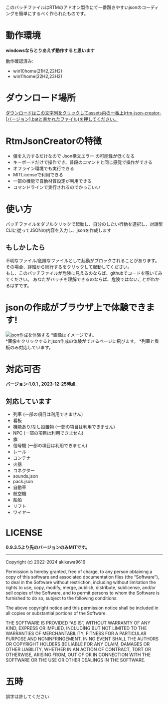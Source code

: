 このバッチファイルはRTMのアドオン製作にて一番躓きやすいjsonのコーディングを簡単にするべく作られたものです。 
# 動作環境
**windowsならとりあえず動作すると思います**

動作確認済み:
- win10home(21H2,22H2)
- win11home(22H2,23H2)

# ダウンロード場所
[ダウンロードはこの文字列をクリックしてassets内の一番上(rtm-json-creator-[バージョン].batと書かれたファイル)を押してください。](https://github.com/akikawaken/creator/releases/tag/v1.0.1 "download page" )

# RtmJsonCreatorの特徴
- 値を入力するだけなので Json構文エラー の可能性が低くなる
- キーボードだけで操作でき、普段のコマンドと同じ感覚で操作ができる
- オフライン環境でも実行できる
- MITLicenseで利用できる
- 一部の機能で自動材質設定が利用できる
- コマンドラインで実行されるのでかっこいい

# 使い方
バッチファイルをダブルクリックで起動し、自分のしたい行動を選択し、対話型CLIに従ってJSONの内容を入力し、jsonを作成します
## もしかしたら
不明なファイル/危険なファイルとして起動がブロックされることがあります。 その場合、詳細から続行するをクリックして起動してください。  
もし、このバッチファイルが危険に見えるのならば、githubでコードを覗いてみてください。 あなたがバッチを理解できるのならば、危険ではないことがわかるはずです。  

# jsonの作成がブラウザ上で体験できます!
[![json作成を体験する](https://cdn.discordapp.com/attachments/1075375393764278332/1156172370839617556/image.png)](https://akikawaken.github.io/)
*画像はイメージです。  
*画像をクリックするとjson作成の体験ができるページに飛びます。
*列車と看板のみ対応しています。

# 対応可否
**バージョン:1.0.1 , 2023-12-25時点.**
## 対応しています
- 列車 (一部の項目は利用できません)
- 看板
- 機能あり/なし設置物 (一部の項目は利用できません)
- NPC (一部の項目は利用できません)
- 旗
- 信号機 (一部の項目は利用できません)
- レール
- コンテナ
- 火器
- コネクター
- sounds.json
- pack.json
- 自動車
- 航空機
- 船舶
- リフト
- ワイヤー

# LICENSE 
**0.9.3.5より先のバージョンのみMITです。**
- - -
Copyright (c) 2022-2024 akikawa9616

Permission is hereby granted, free of charge, to any person obtaining a copy of this software and associated documentation files (the “Software”), to deal in the Software without restriction, including without limitation the rights to use, copy, modify, merge, publish, distribute, sublicense, and/or sell copies of the Software, and to permit persons to whom the Software is furnished to do so, subject to the following conditions:

The above copyright notice and this permission notice shall be included in all copies or substantial portions of the Software.

THE SOFTWARE IS PROVIDED “AS IS”, WITHOUT WARRANTY OF ANY KIND, EXPRESS OR IMPLIED, INCLUDING BUT NOT LIMITED TO THE WARRANTIES OF MERCHANTABILITY, FITNESS FOR A PARTICULAR PURPOSE AND NONINFRINGEMENT. IN NO EVENT SHALL THE AUTHORS OR COPYRIGHT HOLDERS BE LIABLE FOR ANY CLAIM, DAMAGES OR OTHER LIABILITY, WHETHER IN AN ACTION OF CONTRACT, TORT OR OTHERWISE, ARISING FROM, OUT OF OR IN CONNECTION WITH THE SOFTWARE OR THE USE OR OTHER DEALINGS IN THE SOFTWARE.

# 五時
誤字は許してください
